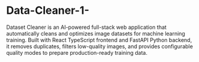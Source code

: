 # Data-Cleaner-1-
Dataset Cleaner is an AI-powered full-stack web application that automatically cleans and optimizes image datasets for machine learning training. Built with React TypeScript frontend and FastAPI Python backend, it removes duplicates, filters low-quality images, and provides configurable quality modes to prepare production-ready training data.

